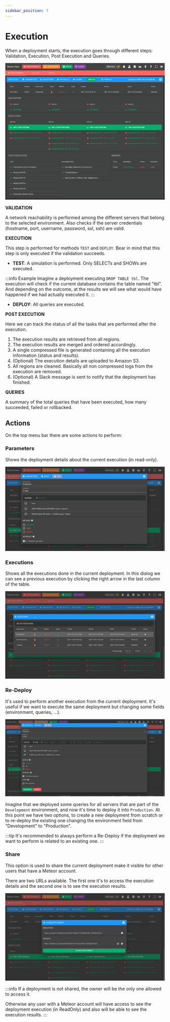 ```yaml
---
sidebar_position: 7
---
```


# Execution

When a deployment starts, the execution goes through different steps: Validation, Execution, Post Execution and Queries.

![alt text](../../../assets/deployments/execution.png "Deployments - Execution")

**VALIDATION**

A network reachability is performed among the different servers that belong to the selected environment. Also checks if the server credentials (hostname, port, username, password, ssl, ssh) are valid.

**EXECUTION**

This step is performed for methods `TEST` and `DEPLOY`. Bear in mind that this step is only executed if the validation succeeds.

- **TEST**: A simulation is performed. Only SELECTs and SHOWs are executed.

:::info Example
Imagine a deployment executing `DROP TABLE tbl`. The execution will check if the current database contains the table named "tbl". And depending on the outcome, at the results we will see what would have happened if we had actually executed it.
:::

- **DEPLOY**: All queries are executed.

**POST EXECUTION**

Here we can track the status of all the tasks that are performed after the execution.

1. The execution results are retrieved from all regions.
2. The execution results are merged and ordered accordingly.
3. A single compressed file is generated containing all the execution information (status and results).
4. (Optional) The execution details are uploaded to Amazon S3.
5. All regions are cleaned. Basically all non compressed logs from the execution are removed.
6. (Optional) A Slack message is sent to notify that the deployment has finished.

**QUERIES**

A summary of the total queries that have been executed, how many succeeded, failed or rollbacked.

## Actions

On the top menu bar there are some actions to perform:

### Parameters

Shows the deployment details about the current execution (in read-only).

![alt text](../../../assets/deployments/parameters.png "Deployment - Parameters")

### Executions

Shows all the executions done in the current deployment. In this dialog we can see a previous execution by clicking the right arrow in the last column of the table.

![alt text](../../../assets/deployments/executions.png "Deployment - Executions")

### Re-Deploy

It's used to perform another execution from the current deployment. It's useful if we want to execute the same deployment but changing some fields (environment, queries, ...).

![alt text](../../../assets/deployments/re-deploy.png "Deployment - Re-deploy")

Imagine that we deployed some queries for all servers that are part of the `Development` environment, and now it's time to deploy it into `Production`. At this point we have two options, to create a new deployment from scratch or to re-deploy the existing one changing the environment field from "Development" to "Production".

:::tip
It's recommended to always perform a Re-Deploy if the deployment we want to perform is related to an existing one.
:::

### Share

This option is used to share the current deployment make it visible for other users that have a Meteor account.

There are two URLs available. The first one it's to access the execution details and the second one is to see the execution results.

![alt text](../../../assets/deployments/share.png "Deployment - Share")

:::info
If a deployment is not shared, the owner will be the only one allowed to access it.

Otherwise any user with a Meteor account will have access to see the deployment execution (in ReadOnly) and also will be able to see the execution results.
:::